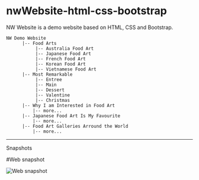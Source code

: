 # nwWebsite-html-css-bootstrap
NW Website is a demo website based on HTML, CSS and Bootstrap. 
```
NW Demo Website 
      |-- Food Arts
           |-- Australia Food Art
           |-- Japanese Food Art
           |-- French Food Art 
           |-- Korean Food Art
           |-- Vietnamese Food Art
      |-- Most Remarkable 
           |-- Entree 
           |-- Main 
           |-- Dessert 
           |-- Valentine
           |-- Christmas
      |-- Why I am Interested in Food Art
          |-- more...
      |-- Japanese Food Art Is My Favourite
          |-- more...
      |-- Food Art Galleries Arround the World
          |-- more...
```
---


Snapshots

#Web snapshot

![Web snapshot](https://github.com/qyli8/demo-html-css-boot-web-1.PNG)

